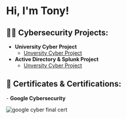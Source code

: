 <h1>Hi, I'm Tony!<br/> 



<h2>👨‍💻 Cybersecurity Projects:</h2>

- <b>University Cyber Project</b>
  - [Unversity Cyber Project](https://github.com/Maunton/University-Cyber-Project)
- <b>Active Directory & Splunk Project</b>
  - [Unversity Cyber Project](https://github.com/Maunton/Active-Directory-Splunk)
 
<h2>📃 Certificates & Certifications:</h2>
- <b>Google Cybersecurity</b>

![google cyber final cert](https://github.com/Maunton/Maunton/assets/148402281/3194212d-567f-4d3d-bf2f-6ef4c57e196e)


<!--
**maunton/maunton** is a ✨ _special_ ✨ repository because its `README.md` (this file) appears on your GitHub profile.

Here are some ideas to get you started:

- 🔭 I’m currently working on ...
- 🌱 I’m currently learning ...
- 👯 I’m looking to collaborate on ...
- 🤔 I’m looking for help with ...
- 💬 Ask me about ...
- 📫 How to reach me: ...
- 😄 Pronouns: ...
- ⚡ Fun fact: ...
-->

